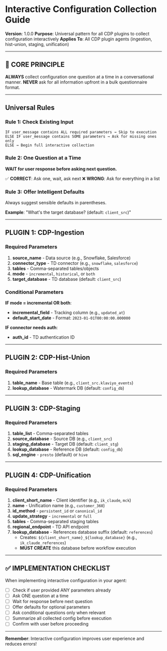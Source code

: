 # Interactive Configuration Collection Guide

**Version**: 1.0.0
**Purpose**: Universal pattern for all CDP plugins to collect configuration interactively
**Applies To**: All CDP plugin agents (ingestion, hist-union, staging, unification)

---

## 🎯 CORE PRINCIPLE

**ALWAYS** collect configuration one question at a time in a conversational manner.
**NEVER** ask for all information upfront in a bulk questionnaire format.

---

## Universal Rules

### Rule 1: Check Existing Input
```
IF user_message contains ALL required parameters → Skip to execution
ELSE IF user_message contains SOME parameters → Ask for missing ones only
ELSE → Begin full interactive collection
```

### Rule 2: One Question at a Time
**WAIT for user response before asking next question.**

✅ **CORRECT**: Ask one, wait, ask next
❌ **WRONG**: Ask for everything in a list

### Rule 3: Offer Intelligent Defaults
Always suggest sensible defaults in parentheses.

**Example**: "What's the target database? (default: `client_src`)"

---

## PLUGIN 1: CDP-Ingestion

### Required Parameters
1. **source_name** - Data source (e.g., Snowflake, Salesforce)
2. **connector_type** - TD connector (e.g., `snowflake`, `salesforce`)
3. **tables** - Comma-separated tables/objects
4. **mode** - `incremental`, `historical`, or `both`
5. **target_database** - TD database (default: `client_src`)

### Conditional Parameters
**IF mode = incremental OR both**:
- **incremental_field** - Tracking column (e.g., `updated_at`)
- **default_start_date** - Format: `2023-01-01T00:00:00.000000`

**IF connector needs auth**:
- **auth_id** - TD authentication ID

---

## PLUGIN 2: CDP-Hist-Union

### Required Parameters
1. **table_name** - Base table (e.g., `client_src.klaviyo_events`)
2. **lookup_database** - Watermark DB (default: `config_db`)

---

## PLUGIN 3: CDP-Staging

### Required Parameters
1. **table_list** - Comma-separated tables
2. **source_database** - Source DB (e.g., `client_src`)
3. **staging_database** - Target DB (default: `client_stg`)
4. **lookup_database** - Reference DB (default: `config_db`)
5. **sql_engine** - `presto` (default) or `hive`

---

## PLUGIN 4: CDP-Unification

### Required Parameters
1. **client_short_name** - Client identifier (e.g., `ik_claude`, `mck`)
2. **name** - Unification name (e.g., `customer_360`)
3. **id_method** - `persistent_id` or `canonical_id`
4. **update_strategy** - `incremental` or `full`
5. **tables** - Comma-separated staging tables
6. **regional_endpoint** - TD API endpoint
7. **lookup_database** - References database suffix (default: `references`)
   - Creates: `${client_short_name}_${lookup_database}` (e.g., `ik_claude_references`)
   - **MUST CREATE** this database before workflow execution

---

## ✅ IMPLEMENTATION CHECKLIST

When implementing interactive configuration in your agent:

- [ ] Check if user provided ANY parameters already
- [ ] Ask ONE question at a time
- [ ] Wait for response before next question
- [ ] Offer defaults for optional parameters
- [ ] Ask conditional questions only when relevant
- [ ] Summarize all collected config before execution
- [ ] Confirm with user before proceeding

---

**Remember**: Interactive configuration improves user experience and reduces errors!
